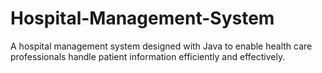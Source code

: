 # Hospital-Management-System
A hospital management system designed with Java to enable health care professionals handle patient information efficiently and effectively.
